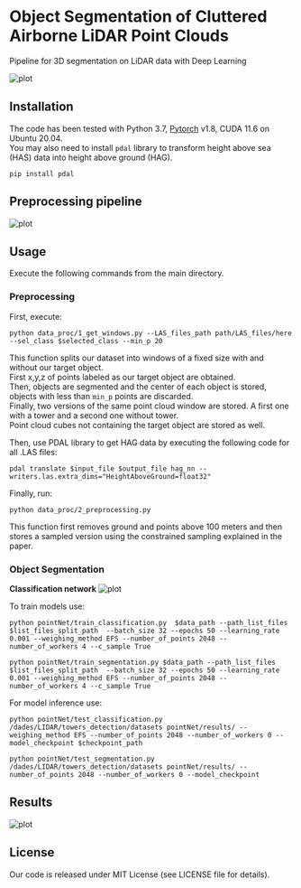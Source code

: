 # Object Segmentation of Cluttered Airborne LiDAR Point Clouds
Pipeline for 3D segmentation on LiDAR data with Deep Learning

![plot](./doc/framework.png)

## Installation
The code has been tested with Python 3.7, [Pytorch](https://pytorch.org/) v1.8, CUDA 11.6  on Ubuntu 20.04. <br />
You may also need to install ```pdal``` library to transform height above sea (HAS) data into height above ground (HAG).<br />
```
pip install pdal
```

## Preprocessing pipeline
![plot](./doc/processing.png)


## Usage
Execute the following commands from the main directory.

### Preprocessing

First, execute:
```
python data_proc/1_get_windows.py --LAS_files_path path/LAS_files/here --sel_class $selected_class --min_p 20
```
This function splits our dataset into windows of a fixed size with and without our target object. <br />
First x,y,z of points labeled as our target object are obtained. <br />
Then, objects are segmented and the center of each object is stored, objects with less than ```min_p``` points are discarded. <br />
Finally, two versions of the same point cloud window are stored. A first one with a tower and a second one without tower. <br />
Point cloud cubes not containing the target object are stored as well.  <br />

Then, use PDAL library to get HAG data by executing the following code for all .LAS files: <br />
```
pdal translate $input_file $output_file hag_nn --writers.las.extra_dims="HeightAboveGround=float32"
```

Finally, run:
```
python data_proc/2_preprocessing.py 
```
This function first removes ground and points above 100 meters and then stores a sampled version using the constrained sampling explained in the paper. <br />


### Object Segmentation

<b>Classification network</b>
![plot](./doc/net.png)

To train models use:<br />
```
python pointNet/train_classification.py  $data_path --path_list_files $list_files_split_path  --batch_size 32 --epochs 50 --learning_rate 0.001 --weighing_method EFS --number_of_points 2048 --number_of_workers 4 --c_sample True
```

```
python pointNet/train_segmentation.py $data_path --path_list_files $list_files_split_path  --batch_size 32 --epochs 50 --learning_rate 0.001 --weighing_method EFS --number_of_points 2048 --number_of_workers 4 --c_sample True
```
For model inference use:<br />
```
python pointNet/test_classification.py /dades/LIDAR/towers_detection/datasets pointNet/results/ --weighing_method EFS --number_of_points 2048 --number_of_workers 0 --model_checkpoint $checkpoint_path
```
```
python pointNet/test_segmentation.py /dades/LIDAR/towers_detection/datasets pointNet/results/ --number_of_points 2048 --number_of_workers 0 --model_checkpoint
```
## Results
![plot](./doc/segmen_results.png)

## License
Our code is released under MIT License (see LICENSE file for details).

